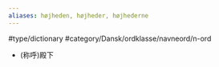 ```yaml
---
aliases: højheden, højheder, højhederne
---
```

#type/dictionary #category/Dansk/ordklasse/navneord/n-ord 
- (称呼)殿下
